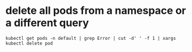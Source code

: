 # delete all pods from a namespace or a different query
```
kubectl get pods -n default | grep Error | cut -d' ' -f 1 | xargs kubectl delete pod
```